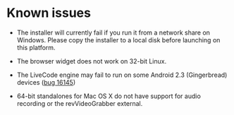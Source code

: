 # Known issues

* The installer will currently fail if you run it from a network share
  on Windows. Please copy the installer to a local disk before
  launching on this platform.

* The browser widget does not work on 32-bit Linux.

* The LiveCode engine may fail to run on some Android 2.3 (Gingerbread) devices ([bug 16145](http://quality.livecode.com/show_bug.cgi?id=16145))

* 64-bit standalones for Mac OS X do not have support for audio
  recording or the revVideoGrabber external.
